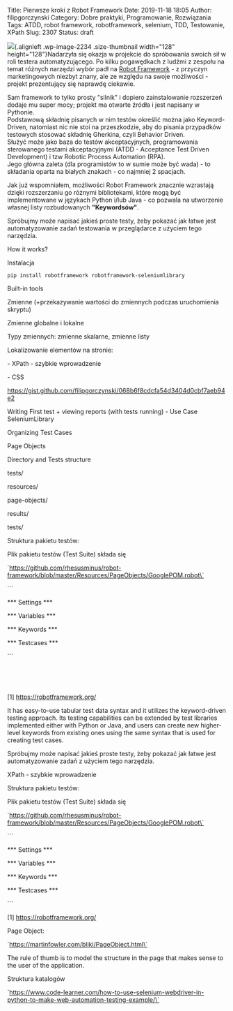 Title: Pierwsze kroki z Robot Framework
Date: 2019-11-18 18:05
Author: filipgorczynski
Category: Dobre praktyki, Programowanie, Rozwiązania
Tags: ATDD, robot framework, robotframework, selenium, TDD, Testowanie, XPath
Slug: 2307
Status: draft

![](https://filipgorczynski.files.wordpress.com/2019/05/robot-framework-logo.png?w=128){.alignleft .wp-image-2234 .size-thumbnail width="128" height="128"}Nadarzyła się okazja w projekcie do spróbowania swoich sił w roli testera automatyzującego. Po kilku pogawędkach z ludźmi z zespołu na temat różnych narzędzi wybór padł na [Robot Framework](https://robotframework.org/) - z przyczyn marketingowych niezbyt znany, ale ze względu na swoje możliwości - projekt prezentujący się naprawdę ciekawie.<!--more-->

Sam framework to tylko prosty "silnik" i dopiero zainstalowanie rozszerzeń dodaje mu super mocy; projekt ma otwarte źródła i jest napisany w Pythonie.  
Podstawową składnię pisanych w nim testów określić można jako Keyword-Driven, natomiast nic nie stoi na przeszkodzie, aby do pisania przypadków testowych stosować składnię Gherkina, czyli Behavior Driven.  
Służyć może jako baza do testów akceptacyjnych, programowania sterowanego testami akceptacyjnymi (ATDD - Acceptance Test Driven Development) i tzw Robotic Process Automation (RPA).  
Jego główna zaleta (dla programistów to w sumie może być wada) - to składania oparta na białych znakach - co najmniej 2 spacjach.

Jak już wspomniałem, możliwości Robot Framework znacznie wzrastają dzięki rozszerzaniu go różnymi bibliotekami, które mogą być implementowane w językach Python i/lub Java - co pozwala na utworzenie własnej listy rozbudowanych **"Keywordsów"**.

Spróbujmy może napisać jakieś proste testy, żeby pokazać jak łatwe jest automatyzowanie zadań testowania w przeglądarce z użyciem tego narzędzia.

How it works?

Instalacja

`pip install robotframework robotframework-seleniumlibrary`

Built-in tools

Zmienne (+przekazywanie wartości do zmiennych podczas uruchomienia skryptu)

Zmienne globalne i lokalne

Typy zmiennych: zmienne skalarne, zmienne listy

Lokalizowanie elementów na stronie:

\- XPath - szybkie wprowadzenie

\- CSS

https://gist.github.com/filipgorczynski/068b6f8cdcfa54d3404d0cbf7aeb94e2

Writing First test + viewing reports (with tests running) - Use Case SeleniumLibrary

Organizing Test Cases

Page Objects

Directory and Tests structure

tests/

resources/

page-objects/

results/

tests/

Struktura pakietu testów:

Plik pakietu testów (Test Suite) składa się

\`https://github.com/rhesusminus/robot-framework/blob/master/Resources/PageObjects/GooglePOM.robot\`

\`\`\`

\*\*\* Settings \*\*\*

\*\*\* Variables \*\*\*

\*\*\* Keywords \*\*\*

\*\*\* Testcases \*\*\*

\`\`\`

 

 

\[1\] https://robotframework.org/

It has easy-to-use tabular test data syntax and it utilizes the keyword-driven testing approach. Its testing capabilities can be extended by test libraries implemented either with Python or Java, and users can create new higher-level keywords from existing ones using the same syntax that is used for creating test cases.

Spróbujmy może napisać jakieś proste testy, żeby pokazać jak łatwe jest automatyzowanie zadań z użyciem tego narzędzia.

XPath - szybkie wprowadzenie

Struktura pakietu testów:

Plik pakietu testów (Test Suite) składa się

\`https://github.com/rhesusminus/robot-framework/blob/master/Resources/PageObjects/GooglePOM.robot\`

\`\`\`

\*\*\* Settings \*\*\*

\*\*\* Variables \*\*\*

\*\*\* Keywords \*\*\*

\*\*\* Testcases \*\*\*

\`\`\`

\[1\] https://robotframework.org/

Page Object:

\`https://martinfowler.com/bliki/PageObject.html\`

The rule of thumb is to model the structure in the page that makes sense to the user of the application.

Struktura katalogów

\`https://www.code-learner.com/how-to-use-selenium-webdriver-in-python-to-make-web-automation-testing-example/\`

 
